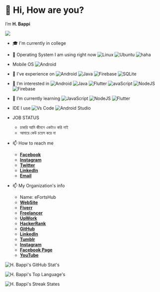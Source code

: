 # 👋 Hi, How are you?
I’m <b>H. Bappi</b> 

![](https://visitor-badge.glitch.me/badge?page_id=hbappi)



- 🎓 I'm currently in college


- 👀 Operating System I am using right now ![Linux](https://img.shields.io/badge/Linux-FCC624?style=for-the-badge&logo=linux&logoColor=black) ![Ubuntu](https://img.shields.io/badge/Ubuntu-E95420?style=for-the-badge&logo=ubuntu&logoColor=white)  ![haha](https://img.shields.io/badge/Intel-Core_i5_6th-0071C5?style=for-the-badge&logo=intel&logoColor=white)
 
- Mobile OS ![Android](https://img.shields.io/badge/Android-3DDC84?style=for-the-badge&logo=android&logoColor=white)




- 🏅 I've experience on ![Android](https://img.shields.io/badge/Android-3DDC84?style=for-the-badge&logo=android&logoColor=white) ![Java ](https://img.shields.io/badge/Java-ED8B00?style=for-the-badge&logo=java&logoColor=white) ![Firebase](https://img.shields.io/badge/firebase-ffca28?style=for-the-badge&logo=firebase&logoColor=black) ![SQLite](https://img.shields.io/badge/SQLite-07405E?style=for-the-badge&logo=sqlite&logoColor=white)

- 👀 I’m interested in ![Android](https://img.shields.io/badge/Android-3DDC84?style=for-the-badge&logo=android&logoColor=white) ![Java ](https://img.shields.io/badge/Java-ED8B00?style=for-the-badge&logo=java&logoColor=white) ![Flutter](https://img.shields.io/badge/Flutter-02569B?style=for-the-badge&logo=flutter&logoColor=white) ![avaScript](https://img.shields.io/badge/JavaScript-323330?style=for-the-badge&logo=javascript&logoColor=F7DF1E) ![NodeJS](https://img.shields.io/badge/Node.js-339933?style=for-the-badge&logo=nodedotjs&logoColor=white)  ![Firebase](https://img.shields.io/badge/firebase-ffca28?style=for-the-badge&logo=firebase&logoColor=black) 

- 🌱 I’m currently learning ![JavaScript](https://img.shields.io/badge/JavaScript-323330?style=for-the-badge&logo=javascript&logoColor=F7DF1E) ![NodeJS](https://img.shields.io/badge/Node.js-339933?style=for-the-badge&logo=nodedotjs&logoColor=white)  ![Flutter](https://img.shields.io/badge/Flutter-02569B?style=for-the-badge&logo=flutter&logoColor=white) 

- IDE I use ![Vs Code](https://img.shields.io/badge/Visual_Studio_Code-0078D4?style=for-the-badge&logo=visual%20studio%20code&logoColor=white) ![Android Studio](https://img.shields.io/badge/Android_Studio-3DDC84?style=for-the-badge&logo=android-studio&logoColor=white)


- JOB STATUS 
   - চাকরি আমি জীবনে একটাও করি নাই
   - আমারে কেউ চয়েস করে না


- 📫 How to reach me
    - [**Facebook**](https://www.facebook.com/h.bappi.hp)
    - [**Instagram**](https://instagram.com/efortshub)
    - [**Twitter**](https://twitter.com/efortshub)
    - [**LinkedIn**](https://www.linkedin.com/hbappi)
    - [**Email**](mailto:contact.efortshub@gmail.com)


- 📫 My Organization's info
    - Name: eFortsHub
    - [**WebSite**](https://efortshub.com)
    - [**Fiverr**](https://www.fiverr.com/efortshub)
    - [**Freelancer**](https://www.freelancer.com/u/efortshub)
    - [**UpWork**](https://www.upwork.com/freelancers/~01188d0fb269b51b7c)
    - [**HackerRank**](https://www.hackerrank.com/eFortsHub)
    - [**GitHub**](https://github.com/efortshub)
    - [**LinkedIn**](https://www.linkedin.com/company/efortshub)
    - [**Tumblr**](https://efortshub.tumblr.com)
    - [**Instagram**](https://www.instagram.com/efortshub)
    - [**Facebook Page**](https://www.facebook.com/eFortsHub)
    - [**YouTube**](https://www.youtube.com/channel/UCaehDsTiUtXSaaT-6f4H6VA)

![H. Bappi's GitHub Stat's](https://github-readme-stats.vercel.app/api?username=hbappi&include_all_commits=true)

![H. Bappi's Top Language's](https://github-readme-stats.vercel.app/api/top-langs/?username=hbappi)

![H. Bappi's Streak States](https://github-readme-streak-stats.herokuapp.com/?user=hbappi)





